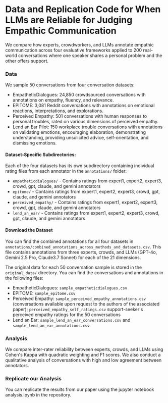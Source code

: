 # Data and Replication Code for When LLMs are Reliable for Judging Empathic Communication
We compare how experts, crowdworkers, and LLMs annotate empathic communication across four evaluative frameworks applied to 200 real-world conversations where one speaker shares a personal problem and the other offers support. 


### Data
We sample 50 conversations from four conversation datasets:
- EmpatheticDialogues: 24,850 crowdsourced conversations with annotations on empathy, fluency, and relevance.    
- EPITOME: 3,081 Reddit conversations with annotations on emotional reactions, interpretations, and explorations.   
- Perceived Empathy: 501 conversations with human responses to personal troubles, rated on various dimensions of perceived empathy.  
- Lend an Ear Pilot: 150 workplace trouble conversations with annotations on validating emotions, encouraging elaboration, demonstrating understanding, providing unsolicited advice, self-orientation, and dismissing emotions.


#### Dataset-Specific Subdirectories:
Each of the four datasets has its own subdirectory containing individual rating files from each annotator in the `annotations/` folder:
- `empatheticdialogues/` - Contains ratings from expert1, expert2, expert3, crowd, gpt, claude, and gemini annotators
- `epitome/` - Contains ratings from expert1, expert2, expert3, crowd, gpt, claude, and gemini annotators  
- `perceived_empathy/` - Contains ratings from expert1, expert2, expert3, crowd, gpt, claude, and gemini annotators
- `lend_an_ear/` - Contains ratings from expert1, expert2, expert3, crowd, gpt, claude, and gemini annotators


#### Download the Dataset
You can find the combined annotations for all four datasets in `annotations/combined_annotations_across_methods_and_datasets.csv`. This file contains annotations from three experts, crowds, and LLMs (GPT-4o, Gemini 2.5 Pro, Claude3.7 Sonnet) for each of the 21 dimensions.

The original data for each 50 conversation sample is stored in the `original_data/` directory. You can find the conversations and annotations in the following files:
- EmpatheticDialogues: `sample_empatheticdialogues.csv`
- EPITOME: `sample_epitome.csv`
- Perceived Empathy: `sample_perceived_empathy_annotations.csv` (conversations available upon request to the authors of the associated paper); `perceived_empathy_self_ratings.csv` support-seeker's perceived empathy ratings for the 50 conversations
- Lend an Ear: `sample_lend_an_ear_conversations.csv` and `sample_lend_an_ear_annotations.csv`


### Analysis
We compare inter-rater reliability between experts, crowds, and LLMs using Cohen's Kappa with quadratic weighting and F1 scores.  We also conduct a qualitative analysis of conversations with high and low agreement between annotators.    


### Replicate our Analysis
You can replicate the results from our paper using the jupyter notebook analysis.ipynb in the repository.
